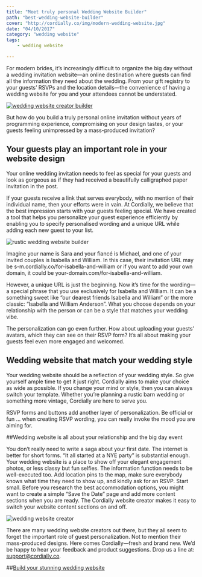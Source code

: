 ```yaml
---
title: "Meet truly personal Wedding Website Builder"
path: "best-wedding-website-builder"
cover: "http://cordially.co/img/modern-wedding-website.jpg"
date: "04/10/2017"
category: "wedding website"
tags:
    - wedding website

---
```


For modern brides, it’s increasingly difficult to organize the big day without a wedding invitation website—an online destination where guests can find all the information they need about the wedding. From your gift registry to your guests’ RSVPs and the location details—the convenience of having a wedding website for you and your attendees cannot be understated.

[![wedding website creator builder](http://cordially.co/img/wedding-website-play.png)](https://player.vimeo.com/video/237052963?title=0&byline=0&portrait=0)

But how do you build a truly personal online invitation without years of programming experience, compromising on your design tastes, or your guests feeling unimpressed by a mass-produced invitation?

## Your guests play an important role in your website design

Your online wedding invitation needs to feel as special for your guests and look as gorgeous as if they had received a beautifully calligraphed paper invitation in the post.

If your guests receive a link that serves everybody, with no mention of their individual name, then your efforts were in vain. At Cordially, we believe that the best impression starts with your guests feeling special. We have created a tool that helps you personalize your guest experience efficiently by enabling you to specify personalised wording and a unique URL while adding each new guest to your list.

![rustic wedding website builder](http://cordially.co/img/rustic-wedding-website.jpg)

Imagine your name is Sara and your fiancé is Michael, and one of your invited couples is Isabella and William. In this case, their invitation URL may be  s-m.cordially.co/for-isabella-and-william or if you want to add your own domain, it could be your-domain.com/for-isabella-and-william.

However, a unique URL is just the beginning. Now it’s time for the wording—a special phrase that you use exclusively for Isabella and William. It can be a something sweet like “our dearest friends Isabella and William” or the more classic: “Isabella and William Anderson”. What you choose depends on your relationship with the person or can be a style that matches your wedding vibe.

The personalization can go even further. How about uploading your guests’ avatars, which they can see on their RSVP form? It’s all about making your guests feel even more engaged and welcomed.

## Wedding website that match your wedding style
Your wedding website should be a reflection of your wedding style. So give yourself ample time to get it just right. Cordially aims to make your choice as wide as possible. If you change your mind or style, then you can always switch your template. Whether you’re planning a rustic barn wedding or something more vintage, Cordially are here to serve you.

RSVP forms and buttons add another layer of personalization. Be official or fun … when creating RSVP wording, you can really invoke the mood you are aiming for.

##Wedding website is all about your relationship and the big day event

You don’t really need to write a saga about your first date. The internet is better for short forms. “It all started at a NYE party” is substantial enough. Your wedding website is a place to show off your elegant engagement photos, or less classy but fun selfies.
The information function needs to be well-executed too. Add location pins to the map, make sure everybody knows what time they need to show up, and kindly ask for an RSVP. Start small. Before you research the best accommodation options, you might want to create a simple “Save the Date” page and add more content sections when you are ready. The Cordially website creator makes it easy to switch your website content sections on and off.

![wedding website creator](http://cordially.co/img/wedding-website-creator.png)

There are many wedding website creators out there, but they all seem to forget the important role of guest personalization. Not to mention their mass-produced designs. Here comes Cordially—fresh and brand new. We’d be happy to hear your feedback and product suggestions. Drop us a line at: support@cordially.co.


##[Build your stunning wedding website](https://app.cordially.co/template/modern)
